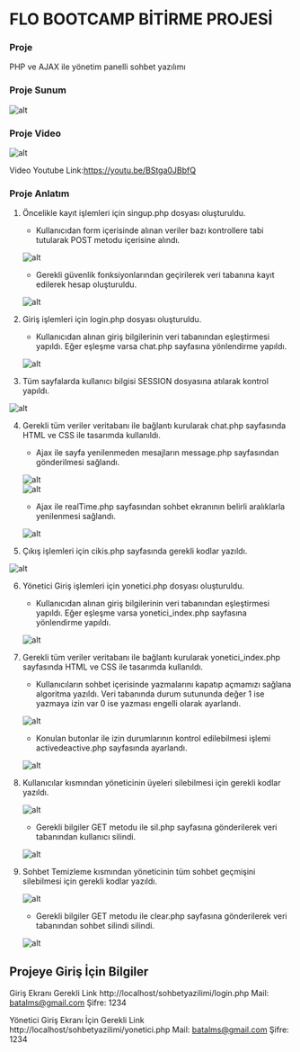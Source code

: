 # FLO BOOTCAMP BİTİRME PROJESİ  

### Proje

PHP ve AJAX ile yönetim panelli sohbet yazılımı  

### Proje Sunum  

![alt](README_src/sohbetsunum.jpg)  

### Proje Video

![alt](README_src/video.gif)  

Video Youtube Link:https://youtu.be/BStga0JBbfQ


### Proje Anlatım

1. Öncelikle kayıt işlemleri için singup.php dosyası oluşturuldu.

    - Kullanıcıdan form içerisinde alınan veriler bazı kontrollere tabi tutularak POST metodu içerisine alındı.  

    ![alt](README_src/sing_up_2.PNG)  
    
    - Gerekli güvenlik fonksiyonlarından geçirilerek veri tabanına kayıt edilerek hesap oluşturuldu.  

    ![alt](README_src/sing_up_1.PNG)  

2. Giriş işlemleri için login.php dosyası oluşturuldu.  

    - Kullanıcıdan alınan giriş bilgilerinin veri tabanından eşleştirmesi yapıldı. Eğer eşleşme varsa chat.php sayfasına yönlendirme yapıldı.  

    ![alt](README_src/login_1.PNG)  

3. Tüm sayfalarda kullanıcı bilgisi SESSION dosyasına atılarak kontrol yapıldı.  

![alt](README_src/chat_1.PNG)  

4. Gerekli tüm veriler veritabanı ile bağlantı kurularak chat.php sayfasında HTML ve CSS ile tasarımda kullanıldı.  
    - Ajax ile sayfa yenilenmeden mesajların message.php sayfasından gönderilmesi sağlandı.  

    ![alt](README_src/chat_2.PNG)  
    ![alt](README_src/chat_4.PNG)  
    
    - Ajax ile realTime.php sayfasından sohbet ekranının belirli aralıklarla yenilenmesi sağlandı.  

    ![alt](README_src/chat_3.PNG)  

5. Çıkış işlemleri için cikis.php sayfasında gerekli kodlar yazıldı.  

![alt](README_src/cikis_1.PNG)  


6. Yönetici Giriş işlemleri için yonetici.php dosyası oluşturuldu. 

    - Kullanıcıdan alınan giriş bilgilerinin veri tabanından eşleştirmesi yapıldı. Eğer eşleşme varsa yonetici_index.php sayfasına yönlendirme yapıldı.

    ![alt](README_src/yonetici_1.PNG)

7. Gerekli tüm veriler veritabanı ile bağlantı kurularak yonetici_index.php sayfasında HTML ve CSS ile tasarımda kullanıldı.

    - Kullanıcıların sohbet içerisinde yazmalarını kapatıp açmamızı sağlana algoritma yazıldı.
    Veri tabanında durum sutununda değer 1 ise yazmaya izin var 0 ise yazması engelli olarak ayarlandı.

    ![alt](README_src/yonetici_2.PNG)

    - Konulan butonlar ile izin durumlarının kontrol edilebilmesi işlemi activedeactive.php sayfasında ayarlandı.

    ![alt](README_src/yonetici_3.PNG)
    
8. Kullanıcılar kısmından yöneticinin üyeleri silebilmesi için gerekli kodlar yazıldı.

    ![alt](README_src/yonetici_4.PNG)

    - Gerekli bilgiler GET metodu ile sil.php sayfasına gönderilerek veri tabanından kullanıcı silindi.

    ![alt](README_src/yonetici_5.PNG)

9.  Sohbet Temizleme kısmından yöneticinin tüm sohbet geçmişini silebilmesi için gerekli kodlar yazıldı.

    ![alt](README_src/yonetici_6.PNG)

    - Gerekli bilgiler GET metodu ile clear.php sayfasına gönderilerek veri tabanından sohbet silindi silindi.
 
    ![alt](README_src/yonetici_7.PNG)



## Projeye Giriş İçin Bilgiler

Giriş Ekranı Gerekli Link http://localhost/sohbetyazilimi/login.php
Mail: batalms@gmail.com
Şifre: 1234

Yönetici Giriş Ekranı İçin Gerekli Link http://localhost/sohbetyazilimi/yonetici.php
Mail: batalms@gmail.com
Şifre: 1234
